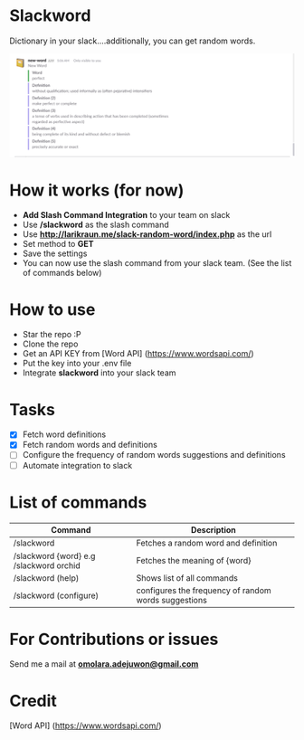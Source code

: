 # Slackword
Dictionary in your slack....additionally, you can get random words.

![Alt text](/screenshot.png?raw=true "screens")

# How it works (for now)
* **Add Slash Command Integration** to your team on slack
* Use **/slackword** as the slash command
* Use **http://larikraun.me/slack-random-word/index.php** as the url
* Set method to **GET**
* Save the settings
* You can now use the slash command from your slack team. (See the list of commands below)

# How to use
* Star the repo :P
* Clone the repo
* Get an API KEY from [Word API] (https://www.wordsapi.com/)
* Put the key into your .env file
* Integrate **slackword** into your slack team

# Tasks
- [x] Fetch word definitions
- [x] Fetch random words and definitions
- [ ] Configure the frequency of random words suggestions and definitions
- [ ] Automate integration to slack

# List of commands
Command  | Description
------------- | -------------
/slackword  | Fetches a random word and definition
/slackword {word} e.g /slackword orchid  | Fetches the meaning of {word}
/slackword (help) | Shows list of all commands
/slackword (configure) | configures the frequency of random words suggestions

# For Contributions or issues
Send me a mail at **omolara.adejuwon@gmail.com**

# Credit
[Word API] (https://www.wordsapi.com/)
